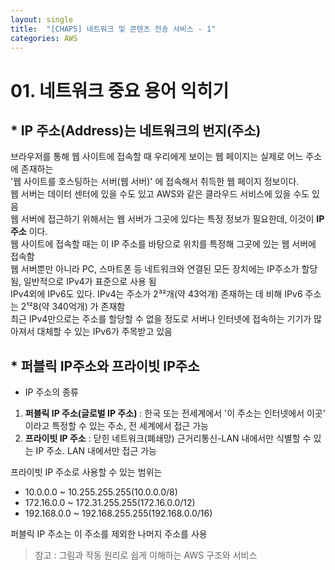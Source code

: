 ```yaml
---
layout: single
title:  "[CHAP5] 네트워크 및 콘텐츠 전송 서비스 - 1"
categories: AWS
---
```


# 01. 네트워크 중요 용어 익히기

## * IP 주소(Address)는 네트워크의 번지(주소)

브라우저를 통해 웹 사이트에 접속할 때 우리에게 보이는 웹 페이지는 실제로 어느 주소에 존재하는  
'웹 사이트를 호스팅하는 서버(웹 서버)' 에 접속해서 취득한 웹 페이지 정보이다.  
웹 서버는 데이터 센터에 있을 수도 있고  AWS와 같은 클라우드 서비스에 있을 수도 있음  
웹 서버에 접근하기 위해서는 웹 서버가 그곳에 있다는 특정 정보가 필요한데, 이것이 **IP주소** 이다.  
웹 사이트에 접속할 때는 이 IP 주소를 바탕으로 위치를 특정해 그곳에 있는 웹 서버에 접속함  
웹 서버뿐만 아니라 PC, 스마트폰 등 네트워크와 연결된 모든 장치에는 IP주소가 할당됨, 일반적으로 IPv4가 표준으로 사용 됨  
IPv4외에 IPv6도 있다. IPv4는 주소가 2³²개(약 43억개) 존재하는 데 비해 IPv6 주소는 2¹²8(약 340억개) 가 존재함  
최근 IPv4만으로는 주소를 할당할 수 없을 정도로 서버나 인터넷에 접속하는 기기가 많아져서 대체할 수 있는 IPv6가 주목받고 있음  

## * 퍼블릭 IP주소와 프라이빗 IP주소

* IP 주소의 종류
1. **퍼블릭 IP 주소(글로벌 IP 주소)** : 한국 또는 전세계에서 '이 주소는 인터넷에서 이곳' 이라고 특정할 수 있는 주소, 전 세계에서 접근 가능
2. **프라이빗 IP 주소** : 닫힌 네트워크(폐쇄망) 근거리통신-LAN 내에서만 식별할 수 있는 IP 주소. LAN 내에서만 접근 가능

프라이빗 IP 주소로 사용할 수 있는 범위는
- 10.0.0.0 ~ 10.255.255.255(10.0.0.0/8)
- 172.16.0.0 ~ 172.31.255.255(172.16.0.0/12)
- 192.168.0.0 ~ 192.168.255.255(192.168.0.0/16)

퍼블릭 IP 주소는 이 주소를 제외한 나머지 주소를 사용    


> 참고 : 그림과 작동 원리로 쉽게 이해하는 AWS 구조와 서비스